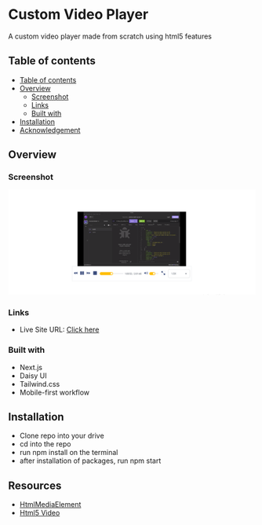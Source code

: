 # Custom Video Player

A custom video player made from scratch using html5 features

## Table of contents

- [Table of contents](#table-of-contents)
- [Overview](#overview)
  - [Screenshot](#screenshot)
  - [Links](#links)
  - [Built with](#built-with)
- [Installation](#installation)
- [Acknowledgement](#acknowledgement)

## Overview

### Screenshot

![screenshot](./public/ss.png)

### Links

- Live Site URL: [Click here](https://)

### Built with

- Next.js
- Daisy UI
- Tailwind.css
- Mobile-first workflow

## Installation

- Clone repo into your drive
- cd into the repo
- run npm install on the terminal
- after installation of packages, run npm start

## Resources
- [HtmlMediaElement](https://developer.mozilla.org/en-US/docs/Web/API/HTMLMediaElement)
- [Html5 Video](https://developer.mozilla.org/en-US/docs/Learn/JavaScript/Client-side_web_APIs/Video_and_audio_APIs)

